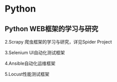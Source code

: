 # Python

## Python WEB框架的学习与研究

2.Scrapy 爬虫框架的学习与研究，详见Spider Project

3.Selenium UI自动化测试框架

4.Ansible自动化运维框架

5.Locust性能测试框架
